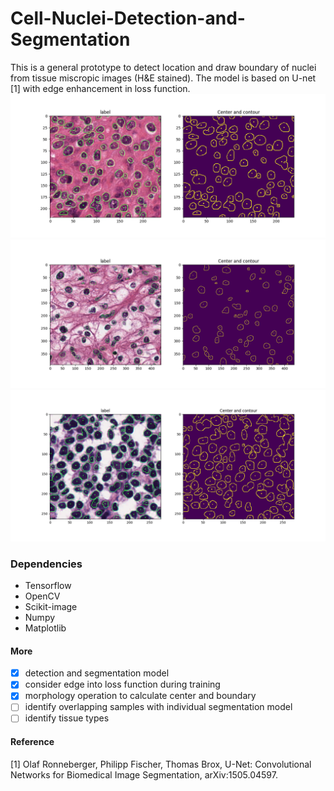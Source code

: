# Cell-Nuclei-Detection-and-Segmentation
This is a general prototype to detect location and draw boundary of nuclei from tissue miscropic images (H&E stained).
The model is based on U-net [1] with edge enhancement in loss function. 
![sample_1](screenshots/screenshots_3.png)
![sample_2](screenshots/screenshot_2.png)
![sample_3](screenshots/screenshot_1.png)
 
### Dependencies
- Tensorflow
- OpenCV
- Scikit-image
- Numpy
- Matplotlib

#### More
- [x] detection and segmentation model
- [x] consider edge into loss function during training
- [x] morphology operation to calculate center and boundary
- [ ] identify overlapping samples with individual segmentation model
- [ ] identify tissue types 

#### Reference
[1] Olaf Ronneberger, Philipp Fischer, Thomas Brox, U-Net: Convolutional Networks for Biomedical Image Segmentation,  	arXiv:1505.04597.
